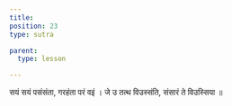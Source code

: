 ```yaml
---
title: 
position: 23
type: sutra

parent:
  type: lesson

---
```


सयं सयं पसंसंता, गरहंता परं वइं ।
जे उ तत्थ विउस्संति, संसारं ते विउस्सिया ॥
